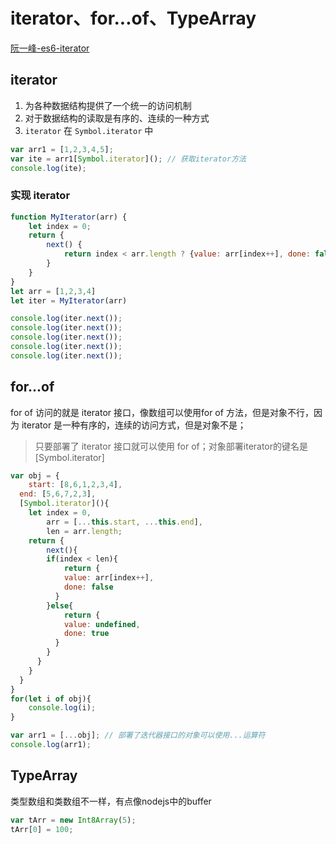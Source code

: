 # iterator、for...of、TypeArray

[阮一峰-es6-iterator](https://6e9de850.wiz06.com/wapp/pages/view/share/s/1KDuxg3NQx7G22jsfI2P8GS72PA4Gu1ORQDT2zqmCf05-xX4)

## iterator

1. 为各种数据结构提供了一个统一的访问机制
2. 对于数据结构的读取是有序的、连续的一种方式
3. `iterator` 在 `Symbol.iterator` 中

```js
var arr1 = [1,2,3,4,5];
var ite = arr1[Symbol.iterator](); // 获取iterator方法
console.log(ite);
```

### 实现 iterator

```js
function MyIterator(arr) {
    let index = 0;
    return {
        next() {
            return index < arr.length ? {value: arr[index++], done: false} : {value: undefined, done: true}
        }
    }
}
let arr = [1,2,3,4]
let iter = MyIterator(arr)

console.log(iter.next());
console.log(iter.next());
console.log(iter.next());
console.log(iter.next());
console.log(iter.next());
```



## for...of

for of 访问的就是 iterator 接口，像数组可以使用for of 方法，但是对象不行，因为 iterator 是一种有序的，连续的访问方式，但是对象不是；

> 只要部署了 iterator 接口就可以使用 for of；对象部署iterator的键名是[Symbol.iterator]

```js
var obj = {
	start: [8,6,1,2,3,4],
  end: [5,6,7,2,3],
  [Symbol.iterator](){
  	let index = 0,
        arr = [...this.start, ...this.end],
        len = arr.length;
    return {
    	next(){
      	if(index < len){
        	return {
          	value: arr[index++],
            done: false
          }
        }else{
        	return {
          	value: undefined,
            done: true
          }
        }
      }
    }
  }
}
for(let i of obj){
	console.log(i);
}

var arr1 = [...obj]; // 部署了迭代器接口的对象可以使用...运算符
console.log(arr1);
```

## TypeArray

类型数组和类数组不一样，有点像nodejs中的buffer

```js
var tArr = new Int8Array(5);
tArr[0] = 100;
```

